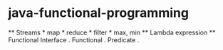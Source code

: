 # java-functional-programming
  ** Streams
    * map
    * reduce
    * filter
    * max, min
  ** Lambda expression
  ** Functional Interface
    . Functional
    . Predicate
    .

